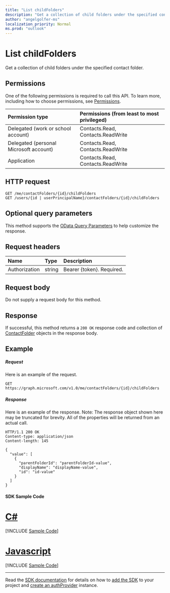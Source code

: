 ```yaml
---
title: "List childFolders"
description: "Get a collection of child folders under the specified contact folder."
author: "angelgolfer-ms"
localization_priority: Normal
ms.prod: "outlook"
---
```


# List childFolders

Get a collection of child folders under the specified contact folder.
## Permissions
One of the following permissions is required to call this API. To learn more, including how to choose permissions, see [Permissions](/graph/permissions-reference).

|Permission type      | Permissions (from least to most privileged)              |
|:--------------------|:---------------------------------------------------------|
|Delegated (work or school account) | Contacts.Read, Contacts.ReadWrite    |
|Delegated (personal Microsoft account) | Contacts.Read, Contacts.ReadWrite    |
|Application | Contacts.Read, Contacts.ReadWrite |

## HTTP request
<!-- { "blockType": "ignored" } -->
```http
GET /me/contactFolders/{id}/childFolders
GET /users/{id | userPrincipalName}/contactFolders/{id}/childFolders
```
## Optional query parameters
This method supports the [OData Query Parameters](https://developer.microsoft.com/graph/docs/concepts/query_parameters) to help customize the response.
## Request headers
| Name       | Type | Description|
|:-----------|:------|:----------|
| Authorization  | string  | Bearer {token}. Required. |

## Request body
Do not supply a request body for this method.

## Response

If successful, this method returns a `200 OK` response code and collection of [ContactFolder](../resources/contactfolder.md) objects in the response body.
## Example
##### Request
Here is an example of the request.
<!-- {
  "blockType": "request",
  "name": "get_childfolders"
}-->
```http
GET https://graph.microsoft.com/v1.0/me/contactFolders/{id}/childFolders
```
##### Response
Here is an example of the response. Note: The response object shown here may be truncated for brevity. All of the properties will be returned from an actual call.
<!-- {
  "blockType": "response",
  "truncated": true,
  "@odata.type": "microsoft.graph.contactFolder",
  "isCollection": true
} -->
```http
HTTP/1.1 200 OK
Content-type: application/json
Content-length: 145

{
  "value": [
    {
      "parentFolderId": "parentFolderId-value",
      "displayName": "displayName-value",
      "id": "id-value"
    }
  ]
}
```
#### SDK Sample Code
# [C#](#tab/CS)
[!INCLUDE [Sample Code]( ../includes/get_childfolders-CS-snippets.md)]

# [Javascript](#tab/Javascript)
[!INCLUDE [Sample Code]( ../includes/get_childfolders-Javascript-snippets.md)]

---

Read the [SDK documentation](https://docs.microsoft.com/en-us/graph/sdks/sdks-overview) for details on how to [add the SDK](https://docs.microsoft.com/en-us/graph/sdks/sdk-installation) to your project and [create an authProvider](https://docs.microsoft.com/en-us/graph/sdks/choose-authentication-providers) instance.


<!-- uuid: 8fcb5dbc-d5aa-4681-8e31-b001d5168d79
2015-10-25 14:57:30 UTC -->
<!-- {
  "type": "#page.annotation",
  "description": "List childFolders",
  "keywords": "",
  "section": "documentation",
  "tocPath": "",
  "suppressions": [
    "Error: /api-reference/v1.0/api/contactfolder-list-childfolders.md:\r\n      Exception processing links.\r\n    System.ArgumentException: Link Definition was null. Link text: !INCLUDE [Sample Code]( ../includes/get_childfolders-CS-snippets.md)\r\n      at ApiDoctor.Validation.DocFile.get_LinkDestinations()\r\n      at ApiDoctor.Validation.DocSet.ValidateLinks(Boolean includeWarnings, String[] relativePathForFiles, IssueLogger issues, Boolean requireFilenameCaseMatch, Boolean printOrphanedFiles)",
    "Error: /api-reference/v1.0/api/contactfolder-list-childfolders.md:\r\n      Exception processing links.\r\n    System.ArgumentException: Link Definition was null. Link text: !INCLUDE [Sample Code]( ../includes/get_childfolders-Javascript-snippets.md)\r\n      at ApiDoctor.Validation.DocFile.get_LinkDestinations()\r\n      at ApiDoctor.Validation.DocSet.ValidateLinks(Boolean includeWarnings, String[] relativePathForFiles, IssueLogger issues, Boolean requireFilenameCaseMatch, Boolean printOrphanedFiles)"
  ]
}-->
